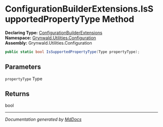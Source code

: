 ﻿<!--  
  <auto-generated>   
    The contents of this file were generated by a tool.  
    Changes to this file may be list if the file is regenerated  
  </auto-generated>   
-->

# ConfigurationBuilderExtensions.IsSupportedPropertyType Method

**Declaring Type:** [ConfigurationBuilderExtensions](../index.md)  
**Namespace:** [Grynwald.Utilities.Configuration](../../index.md)  
**Assembly:** Grynwald.Utilities.Configuration

```csharp
public static bool IsSupportedPropertyType(Type propertyType);
```

## Parameters

`propertyType`  Type

## Returns

bool

___

*Documentation generated by [MdDocs](https://github.com/ap0llo/mddocs)*
